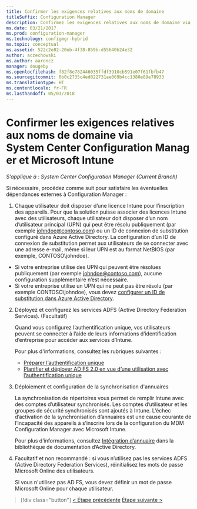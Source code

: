 ```yaml
---
title: Confirmer les exigences relatives aux noms de domaine
titleSuffix: Configuration Manager
description: Confirmez les exigences relatives aux noms de domaine via System Center Configuration Manager.
ms.date: 03/21/2017
ms.prod: configuration-manager
ms.technology: configmgr-hybrid
ms.topic: conceptual
ms.assetid: 522c2e82-20eb-4f38-859b-d55640b24e32
author: aczechowski
ms.author: aaroncz
manager: dougeby
ms.openlocfilehash: f82f8e782446035ffdf3910cb591e07f61fbfb47
ms.sourcegitcommit: 0b0c2735c4ed822731ae069b4cc1380e89e78933
ms.translationtype: HT
ms.contentlocale: fr-FR
ms.lasthandoff: 05/03/2018
---
```

# <a name="confirm-domain-name-requirements-with-system-center-configuration-manager-and-microsoft-intune"></a>Confirmer les exigences relatives aux noms de domaine via System Center Configuration Manager et Microsoft Intune

*S’applique à : System Center Configuration Manager (Current Branch)*

Si nécessaire, procédez comme suit pour satisfaire les éventuelles dépendances externes à Configuration Manager :

1. Chaque utilisateur doit disposer d’une licence Intune pour l’inscription des appareils. Pour que la solution puisse associer des licences Intune avec des utilisateurs, chaque utilisateur doit disposer d’un nom d’utilisateur principal (UPN) qui peut être résolu publiquement (par exemple johndoe@contoso.com) ou un ID de connexion de substitution configuré dans Azure Active Directory. La configuration d’un ID de connexion de substitution permet aux utilisateurs de se connecter avec une adresse e-mail, même si leur UPN est au format NetBIOS (par exemple, CONTOSO\johndoe).

  - Si votre entreprise utilise des UPN qui peuvent être résolues publiquement (par exemple johndoe@contoso.com), aucune configuration supplémentaire n’est nécessaire.
  - Si votre entreprise utilise un UPN qui ne peut pas être résolu (par exemple CONTOSO\johndoe), vous devez [configurer un ID de substitution dans Azure Active Directory](https://azure.microsoft.com/documentation/articles/active-directory-aadconnect-get-started-custom/#pages-under-the-section-sync).

2.  Déployez et configurez les services ADFS (Active Directory Federation Services). (Facultatif)

     Quand vous configurez l’authentification unique, vos utilisateurs peuvent se connecter à l’aide de leurs informations d’identification d’entreprise pour accéder aux services d’Intune.

     Pour plus d'informations, consultez les rubriques suivantes :
    -   [Préparer l’authentification unique](http://go.microsoft.com/fwlink/?LinkID=271124)
    -   [Planifier et déployer AD FS 2.0 en vue d’une utilisation avec l’authentification unique](http://go.microsoft.com/fwlink/?LinkID=271125)

3.  Déploiement et configuration de la synchronisation d'annuaires

     La synchronisation de répertoires vous permet de remplir Intune avec des comptes d’utilisateur synchronisés. Les comptes d’utilisateur et les groupes de sécurité synchronisés sont ajoutés à Intune. L’échec d’activation de la synchronisation d’annuaires est une cause courante de l’incapacité des appareils à s’inscrire lors de la configuration du MDM Configuration Manager avec Microsoft Intune.

     Pour plus d’informations, consultez [Intégration d’annuaire](http://go.microsoft.com/fwlink/?LinkID=271120) dans la bibliothèque de documentation d’Active Directory.

4.  Facultatif et non recommandé : si vous n’utilisez pas les services ADFS (Active Directory Federation Services), réinitialisez les mots de passe Microsoft Online des utilisateurs.

     Si vous n'utilisez pas AD FS, vous devez définir un mot de passe Microsoft Online pour chaque utilisateur.

> [!div class="button"]
[< Étape précédente](create-mdm-collection.md) [Étape suivante >](configure-intune-subscription.md)
